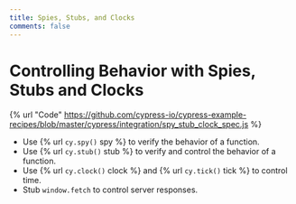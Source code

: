 ```yaml
---
title: Spies, Stubs, and Clocks
comments: false
---
```


# Controlling Behavior with Spies, Stubs and Clocks

{% url "Code" https://github.com/cypress-io/cypress-example-recipes/blob/master/cypress/integration/spy_stub_clock_spec.js %}

- Use {% url `cy.spy()` spy %} to verify the behavior of a function.
- Use {% url `cy.stub()` stub %} to verify and control the behavior of a function.
- Use {% url `cy.clock()` clock %} and {% url `cy.tick()` tick %} to control time.
- Stub `window.fetch` to control server responses.
